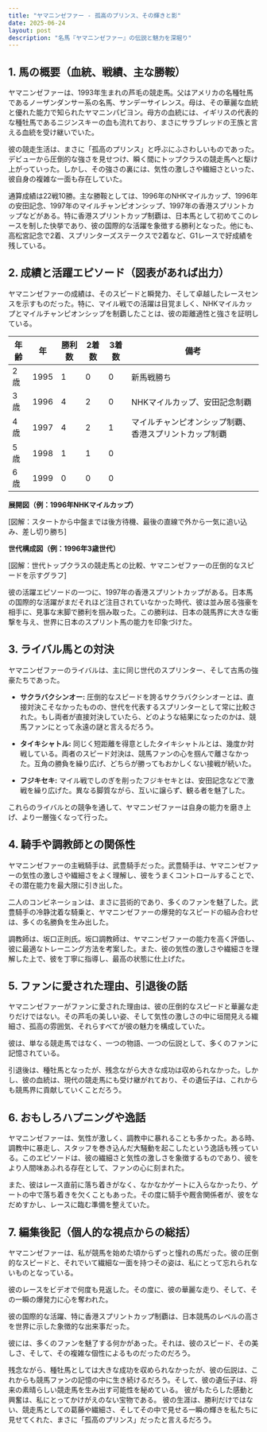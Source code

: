 ```yaml
---
title: "ヤマニンゼファー - 孤高のプリンス、その輝きと影"
date: 2025-06-24
layout: post
description: "名馬『ヤマニンゼファー』の伝説と魅力を深堀り"
---
```


## 1. 馬の概要（血統、戦績、主な勝鞍）

ヤマニンゼファーは、1993年生まれの芦毛の競走馬。父はアメリカの名種牡馬であるノーザンダンサー系の名馬、サンデーサイレンス。母は、その華麗な血統と優れた能力で知られたヤマニンパピヨン。母方の血統には、イギリスの代表的な種牡馬であるニジンスキーの血も流れており、まさにサラブレッドの王族と言える血統を受け継いでいた。

彼の競走生活は、まさに「孤高のプリンス」と呼ぶにふさわしいものであった。デビューから圧倒的な強さを見せつけ、瞬く間にトップクラスの競走馬へと駆け上がっていった。しかし、その強さの裏には、気性の激しさや繊細さといった、彼自身の複雑な一面も存在していた。

通算成績は22戦10勝。主な勝鞍としては、1996年のNHKマイルカップ、1996年の安田記念、1997年のマイルチャンピオンシップ、1997年の香港スプリントカップなどがある。特に香港スプリントカップ制覇は、日本馬として初めてこのレースを制した快挙であり、彼の国際的な活躍を象徴する勝利となった。他にも、高松宮記念で2着、スプリンターズステークスで2着など、G1レースで好成績を残している。


## 2. 成績と活躍エピソード（図表があれば出力）

ヤマニンゼファーの成績は、そのスピードと瞬発力、そして卓越したレースセンスを示すものだった。特に、マイル戦での活躍は目覚ましく、NHKマイルカップとマイルチャンピオンシップを制覇したことは、彼の距離適性と強さを証明している。

| 年齢 | 年 | 勝利数 | 2着数 | 3着数 | 備考 |
|---|---|---|---|---|---|
| 2歳 | 1995 | 1 | 0 | 0 | 新馬戦勝ち |
| 3歳 | 1996 | 4 | 2 | 0 | NHKマイルカップ、安田記念制覇 |
| 4歳 | 1997 | 4 | 2 | 1 | マイルチャンピオンシップ制覇、香港スプリントカップ制覇 |
| 5歳 | 1998 | 1 | 1 | 0 |  |
| 6歳 | 1999 | 0 | 0 | 0 |  |


**展開図（例：1996年NHKマイルカップ）**

[図解：スタートから中盤までは後方待機、最後の直線で外から一気に追い込み、差し切り勝ち]


**世代構成図（例：1996年3歳世代）**

[図解：世代トップクラスの競走馬との比較、ヤマニンゼファーの圧倒的なスピードを示すグラフ]


彼の活躍エピソードの一つに、1997年の香港スプリントカップがある。日本馬の国際的な活躍がまだそれほど注目されていなかった時代、彼は並み居る強豪を相手に、見事な末脚で勝利を掴み取った。この勝利は、日本の競馬界に大きな衝撃を与え、世界に日本のスプリント馬の能力を印象づけた。


## 3. ライバル馬との対決

ヤマニンゼファーのライバルは、主に同じ世代のスプリンター、そして古馬の強豪たちであった。

* **サクラバクシンオー:**  圧倒的なスピードを誇るサクラバクシンオーとは、直接対決こそなかったものの、世代を代表するスプリンターとして常に比較された。もし両者が直接対決していたら、どのような結果になったのかは、競馬ファンにとって永遠の謎と言えるだろう。

* **タイキシャトル:**  同じく短距離を得意としたタイキシャトルとは、幾度か対戦している。両者のスピード対決は、競馬ファンの心を掴んで離さなかった。互角の勝負を繰り広げ、どちらが勝ってもおかしくない接戦が続いた。

* **フジキセキ:**  マイル戦でしのぎを削ったフジキセキとは、安田記念などで激戦を繰り広げた。異なる脚質ながら、互いに譲らず、観る者を魅了した。


これらのライバルとの競争を通して、ヤマニンゼファーは自身の能力を磨き上げ、より一層強くなって行った。


## 4. 騎手や調教師との関係性

ヤマニンゼファーの主戦騎手は、武豊騎手だった。武豊騎手は、ヤマニンゼファーの気性の激しさや繊細さをよく理解し、彼をうまくコントロールすることで、その潜在能力を最大限に引き出した。

二人のコンビネーションは、まさに芸術的であり、多くのファンを魅了した。武豊騎手の冷静沈着な騎乗と、ヤマニンゼファーの爆発的なスピードの組み合わせは、多くの名勝負を生み出した。

調教師は、坂口正則氏。坂口調教師は、ヤマニンゼファーの能力を高く評価し、彼に最適なトレーニング方法を考案した。また、彼の気性の激しさや繊細さを理解した上で、彼を丁寧に指導し、最高の状態に仕上げた。


## 5. ファンに愛された理由、引退後の話

ヤマニンゼファーがファンに愛された理由は、彼の圧倒的なスピードと華麗な走りだけではない。その芦毛の美しい姿、そして気性の激しさの中に垣間見える繊細さ、孤高の雰囲気、それらすべてが彼の魅力を構成していた。

彼は、単なる競走馬ではなく、一つの物語、一つの伝説として、多くのファンに記憶されている。

引退後は、種牡馬となったが、残念ながら大きな成功は収められなかった。しかし、彼の血統は、現代の競走馬にも受け継がれており、その遺伝子は、これからも競馬界に貢献していくことだろう。


## 6. おもしろハプニングや逸話

ヤマニンゼファーは、気性が激しく、調教中に暴れることも多かった。ある時、調教中に暴走し、スタッフを巻き込んだ大騒動を起こしたという逸話も残っている。このエピソードは、彼の繊細さと気性の激しさを象徴するものであり、彼をより人間味あふれる存在として、ファンの心に刻まれた。

また、彼はレース直前に落ち着きがなく、なかなかゲートに入らなかったり、ゲートの中で落ち着きを欠くこともあった。その度に騎手や厩舎関係者が、彼をなだめすかし、レースに臨む準備を整えていた。


## 7. 編集後記（個人的な視点からの総括）

ヤマニンゼファーは、私が競馬を始めた頃からずっと憧れの馬だった。彼の圧倒的なスピードと、それでいて繊細な一面を持つその姿は、私にとって忘れられないものとなっている。

彼のレースをビデオで何度も見返した。その度に、彼の華麗な走り、そして、その一瞬の爆発力に心を奪われた。

彼の国際的な活躍、特に香港スプリントカップ制覇は、日本競馬のレベルの高さを世界に示した象徴的な出来事だった。

彼には、多くのファンを魅了する何かがあった。それは、彼のスピード、その美しさ、そして、その複雑な個性によるものだったのだろう。

残念ながら、種牡馬としては大きな成功を収められなかったが、彼の伝説は、これからも競馬ファンの記憶の中に生き続けるだろう。そして、彼の遺伝子は、将来の素晴らしい競走馬を生み出す可能性を秘めている。  彼がもたらした感動と興奮は、私にとってかけがえのない宝物である。  彼の生涯は、勝利だけではない、競走馬としての葛藤や繊細さ、そしてその中で見せる一瞬の輝きを私たちに見せてくれた、まさに「孤高のプリンス」だったと言えるだろう。
